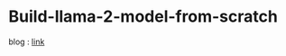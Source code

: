 # Build-llama-2-model-from-scratch

blog : [link](https://medium.com/@govindarajpriyanthan/building-and-quantizing-llama-2-from-scratch-implementing-a-7b-parameter-model-with-pytorch-d9ce3f2c57ca)
